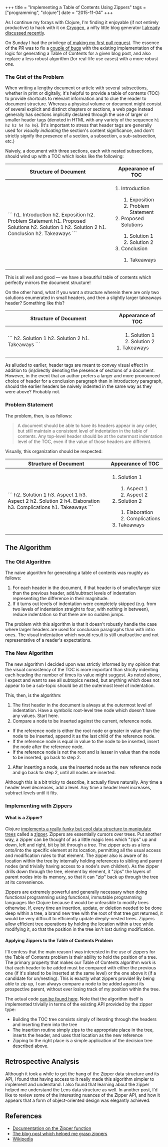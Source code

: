 +++
title = "Implementing a Table of Contents Using Zippers"
tags = ["programming", "clojure"]
date = "2015-11-04"
+++

As I continue my forays with Clojure, I'm finding it enjoyable (if not entirely
productive) to hack with it on 
[Cryogen](https://github.com/cryogen-project/cryogen), a nifty little
blog generator 
[I already discussed recently](/posts/2015-10-24-returning-to-blogging-with-cryogen.html).

On Sunday I had the privilege
[of making my first pull request](https://github.com/cryogen-project/cryogen-core/pull/51).
The essence of the PR was to fix a
[couple of bugs](https://github.com/cryogen-project/cryogen/issues/62)
with the existing implementation of the logic for generating a Table
of Contents for a given blog post, and also replace a less robust
algorithm (for real-life use cases) with a more robust one.

### The Gist of the Problem

When writing a lengthy document or article with several subsections,
whether in print or digitally,
it's helpful to provide a table of contents (TOC) to provide shortcuts to
relevant information and to clue the reader to document structure.
Whereas a physical volume or document might consist of several
explicit and distinct chapters or sections,
a web page instead generally has sections implicitly declared through
the use of larger or smaller header tags (denoted in HTML with
any variety of the sequence `h1 h2 h3 h4 h5 h6`). (It's important to
stress that header tags are generally used for *visually indicating*
the section's content significance, and don't strictly signify the
presence of a section, a subsection, a sub-subsection, etc.)

Naively, a document with three sections, each with nested subsections,
should wind up with a TOC which looks like the following:

<table class="table"><tr>
<thead><th>Structure of Document</th><th>Appearance of TOC</th></thead>
<td>
```
h1. Introduction
    h2. Exposition
    h2. Problem Statement
h1. Proposed Solutions
    h2. Solution 1
    h2. Solution 2
h1. Conclusion
    h2. Takeaways
```
</td>
<td>
<ol>
<li>Introduction</li>
<ol><li>Exposition</li><li>Problem Statement</li></ol>
<li>Proposed Solutions</li>
<ol><li>Solution 1</li><li>Solution 2</li></ol>
<li>Conclusion</li>
<ol><li>Takeaways</li></ol>
</ol>
</td>
</tr></table>

This is all well and good &mdash; we have a beautiful table of contents
which perfectly mirrors the document structure!

On the other hand, what if you want a structure wherein there are only
two solutions enumerated in small headers, and then a slightly larger
takeaways header? Something like this?


<table class="table"><tr>
<thead><th>Structure of Document</th><th>Appearance of TOC</th></thead>
<td>
```
h2. Solution 1
h2. Solution 2
h1. Takeaways
```
</td>
<td>
<ol>
<ol><li>Solution 1</li><li>Solution 2</li></ol>
<li>Takeaways</li>
</ol>
</td>
</tr></table>

As alluded to earlier, header tags are meant to convey visual effect
in addition to (in)directly denoting the presence of sections of a
document. However, in the event that an author prefers a larger
and more pronounced choice of header for a conclusion paragraph than
in introductory paragraph, should the earlier headers be naively indented
in the same way as they were above? Probably not.

### Problem Statement

The problem, then, is as follows:

> A document should be able to have its headers appear in any order, but still
  maintain a consistent level of indentation in the table of contents. Any
  top-level header should be at the outermost indentation level of the TOC,
  even if the value of those headers are different.

Visually, this organization should be respected:

<table class="table"><tr>
<thead><th>Structure of Document</th><th>Appearance of TOC</th></thead>
<td>
```
h2. Solution 1
    h3. Aspect 1
    h3. Aspect 2
h2. Solution 2
    h4. Elaboration
    h3. Complications
h1. Takeaways
```
</td>
<td>
<ol>
<li>Solution 1</li>
<ol><li>Aspect 1</li><li>Aspect 2</li></ol>
<li>Solution 2</li>
<ol><li>Elaboration</li><li>Complications</li></ol>
<li>Takeaways</li>
</ol>
</td>
</tr></table>

## The Algorithm

### The Old Algorithm

The naive algorithm for generating a table of contents was roughly as follows:

1. For each header in the document, if that header is of smaller/larger size
   than the previous header, add/subtract levels of indentation representing
   the difference in their magnitude.
2. If it turns out levels of indentation were completely skipped
   (e.g. from two levels of indentation straight to four, with nothing
   in between), reduce indentation so that there are no sudden jumps.

The problem with this algorithm is that it doesn't robustly handle the case
where larger headers are used for conclusion paragraphs than with intro ones.
The visual indentation which would result is still unattractive and not
representative of a reader's expectations.

### The New Algorithm

The new algorithm I decided upon was strictly informed by my opinion that the
visual consistency of the TOC is more important than strictly indenting
each heading the number of times its value might suggest. As noted above,
I expect and want to see all subtopics nested, but anything which does
not appear to be a sub-topic should be at the outermost level of indentation.

This, then, is the algorithm:

1. The first header in the document is always at the outermost level of
   indentation. Have a symbolic root-level tree node which doesn't have
   any values. Start here.
2. Compare a node to be inserted against the current, reference node.
  - If the reference node is either the root node or greater in value
    than the node to be inserted, append it as the last child of the
    reference node.
  - If the reference node is equal in value to the node to be inserted,
    insert the node after the reference node.
  - If the reference node is not the root and is lesser in value than the
    node to be inserted, go back to step 2.
3. After inserting a node, use the inserted node as the new reference node
   and go back to step 2, until all nodes are inserted.

Although this is a bit tricky to describe, it actually flows naturally.
Any time a header level decreases, add a level. Any time a header level
increases, subtract levels until it fits.

### Implementing with Zippers

#### What is a Zipper?

Clojure [implements a really funky but cool data structure to manipulate trees](https://clojuredocs.org/clojure.zip/zipper)
called a
[zipper](https://en.wikipedia.org/wiki/Zipper_%28data_structure%29).
Zippers are essentially cursors over trees. Put another way, a zipper
can be thought of as a little magic lens which "zips" up and down,
left and right, bit by bit through a tree. The zipper acts as a lens
onto/into the specific element at its location, permitting all the usual
access and modification rules to that element. The zipper also is aware
of its location within the tree by internally holding references to sibling
and parent nodes (and trivially having access to a node's own children).
As the zipper drills down through the tree, element by element, it "zips"
the layers of parent nodes into its memory, so that it can "zip" back up
through the tree at its convenience.

Zippers are extremely powerful and generally necessary when doing functional
programming using functional, immutable programming languages like Clojure
because it would be unfeasible to modify trees otherwise. If, every time
an insertion, update, or deletion needed to be done deep within a tree,
a brand new tree with the root of that tree got returned, it would be very
difficult to efficiently update deeply-nested trees. Zippers allow efficient
tree operations by holding the location within a tree while modifying it,
so that the position in the tree isn't lost during modification.

#### Applying Zippers to the Table of Contents Problem

I'll confess that the main reason I was interested in the use of zippers
for the Table of Contents problem is their ability to hold the position
of a tree. The primary property that makes our Table of Contents
algorithm work is that each header to be added must be compared with either
the previous one (if it's slated to be inserted at the same level) or the
one above it (if a candidate for un/nesting). This is exactly what zippers
provide! By being able to zip up, I can always compare a node to be added
against its prospective parent, without ever losing track of my position
within the tree.

The actual code [can be found here](https://github.com/cryogen-project/cryogen-core/blob/365df0e6806a432c82f9dd37d0f1eab8f4f7e16f/src/cryogen_core/toc.clj#L23-L61).
Note that the algorithm itself is implemented trivially in terms of the
existing API provided by the zipper type:

* Building the TOC tree consists simply of iterating through the headers and
  inserting them into the tree
* The insertion routine simply zips to the appropriate place in the tree,
  inserts the header, and uses that location as the new reference
* Zipping to the right place is a simple application of the decision tree
  described above.

## Retrospective Analysis

Although it took a while to get the hang of the Zipper data structure and its
API, I found that having access to it really made this algorithm simpler to
implement and understand. I also found that learning about the zipper helped
me understand the Lens data structure as well. In another post, I'd like to
review some of the interesting nuances of the Zipper API, and how it appears
that a form of object-oriented design was elegantly achieved.

## References

* [Documentation on the Zipper function](https://clojuredocs.org/clojure.zip/zipper)
* [The blog post which helped me grasp zippers](http://www.exampler.com/blog/2010/09/01/editing-trees-in-clojure-with-clojurezip)
* [Wikipedia](https://en.wikipedia.org/wiki/Zipper_%28data_structure%29)

